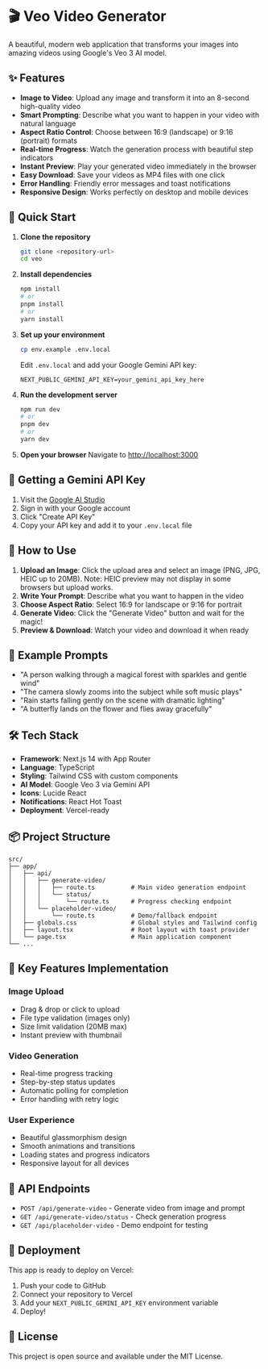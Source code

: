 # 🎬 Veo Video Generator

A beautiful, modern web application that transforms your images into amazing videos using Google's Veo 3 AI model.

## ✨ Features

- **Image to Video**: Upload any image and transform it into an 8-second high-quality video
- **Smart Prompting**: Describe what you want to happen in your video with natural language
- **Aspect Ratio Control**: Choose between 16:9 (landscape) or 9:16 (portrait) formats
- **Real-time Progress**: Watch the generation process with beautiful step indicators
- **Instant Preview**: Play your generated video immediately in the browser
- **Easy Download**: Save your videos as MP4 files with one click
- **Error Handling**: Friendly error messages and toast notifications
- **Responsive Design**: Works perfectly on desktop and mobile devices

## 🚀 Quick Start

1. **Clone the repository**
   ```bash
   git clone <repository-url>
   cd veo
   ```

2. **Install dependencies**
   ```bash
   npm install
   # or
   pnpm install
   # or
   yarn install
   ```

3. **Set up your environment**
   ```bash
   cp env.example .env.local
   ```
   
   Edit `.env.local` and add your Google Gemini API key:
   ```env
   NEXT_PUBLIC_GEMINI_API_KEY=your_gemini_api_key_here
   ```

4. **Run the development server**
   ```bash
   npm run dev
   # or
   pnpm dev
   # or
   yarn dev
   ```

5. **Open your browser**
   Navigate to [http://localhost:3000](http://localhost:3000)

## 🔑 Getting a Gemini API Key

1. Visit the [Google AI Studio](https://aistudio.google.com/app/apikey)
2. Sign in with your Google account
3. Click "Create API Key"
4. Copy your API key and add it to your `.env.local` file

## 🎨 How to Use

1. **Upload an Image**: Click the upload area and select an image (PNG, JPG, HEIC up to 20MB). Note: HEIC preview may not display in some browsers but upload works.
2. **Write Your Prompt**: Describe what you want to happen in the video
3. **Choose Aspect Ratio**: Select 16:9 for landscape or 9:16 for portrait
4. **Generate Video**: Click the "Generate Video" button and wait for the magic!
5. **Preview & Download**: Watch your video and download it when ready

## 📝 Example Prompts

- "A person walking through a magical forest with sparkles and gentle wind"
- "The camera slowly zooms into the subject while soft music plays"
- "Rain starts falling gently on the scene with dramatic lighting"
- "A butterfly lands on the flower and flies away gracefully"

## 🛠️ Tech Stack

- **Framework**: Next.js 14 with App Router
- **Language**: TypeScript
- **Styling**: Tailwind CSS with custom components
- **AI Model**: Google Veo 3 via Gemini API
- **Icons**: Lucide React
- **Notifications**: React Hot Toast
- **Deployment**: Vercel-ready

## 📦 Project Structure

```
src/
├── app/
│   ├── api/
│   │   ├── generate-video/
│   │   │   ├── route.ts          # Main video generation endpoint
│   │   │   └── status/
│   │   │       └── route.ts      # Progress checking endpoint
│   │   └── placeholder-video/
│   │       └── route.ts          # Demo/fallback endpoint
│   ├── globals.css               # Global styles and Tailwind config
│   ├── layout.tsx                # Root layout with toast provider
│   └── page.tsx                  # Main application component
└── ...
```

## 🎯 Key Features Implementation

### Image Upload
- Drag & drop or click to upload
- File type validation (images only)
- Size limit validation (20MB max)
- Instant preview with thumbnail

### Video Generation
- Real-time progress tracking
- Step-by-step status updates
- Automatic polling for completion
- Error handling with retry logic

### User Experience
- Beautiful glassmorphism design
- Smooth animations and transitions
- Loading states and progress indicators
- Responsive layout for all devices

## 🔧 API Endpoints

- `POST /api/generate-video` - Generate video from image and prompt
- `GET /api/generate-video/status` - Check generation progress
- `GET /api/placeholder-video` - Demo endpoint for testing

## 🚀 Deployment

This app is ready to deploy on Vercel:

1. Push your code to GitHub
2. Connect your repository to Vercel
3. Add your `NEXT_PUBLIC_GEMINI_API_KEY` environment variable
4. Deploy!

## 📄 License

This project is open source and available under the MIT License.

